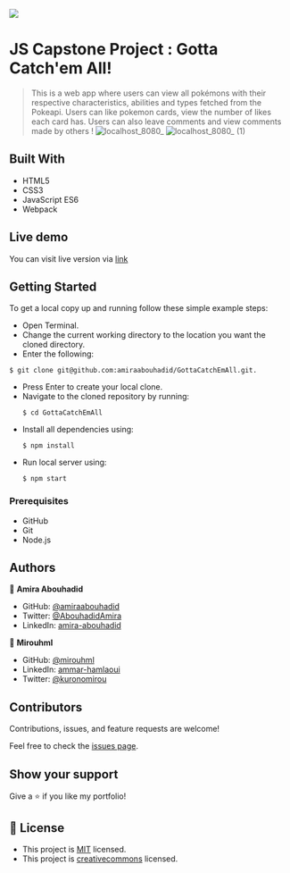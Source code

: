 ![](https://img.shields.io/badge/Microverse-blueviolet)

# JS Capstone Project : Gotta Catch'em All!

>This is a web app where users can view all pokémons with their respective characteristics, abilities and types fetched from the Pokeapi. Users can like pokemon cards, view the number of likes each card has. Users can also leave comments and view comments made by others !
![localhost_8080_](https://user-images.githubusercontent.com/56790126/157423580-e32ec19b-9852-468a-a4f6-6d924749e8a1.png)
![localhost_8080_ (1)](https://user-images.githubusercontent.com/56790126/157423585-549ca270-5c59-442f-86c2-f6408cf4c95d.png)


## Built With

- HTML5
- CSS3
- JavaScript ES6
- Webpack

## Live demo

You can visit live version via [link](https://amiraabouhadid.github.io/GottaCatchEmAll/)

## Getting Started

To get a local copy up and running follow these simple example steps:
- Open Terminal.
- Change the current working directory to the location you want the cloned directory.
- Enter the following:
```
$ git clone git@github.com:amiraabouhadid/GottaCatchEmAll.git.
```
- Press Enter to create your local clone.
- Navigate to the cloned repository by running:
    ```
    $ cd GottaCatchEmAll
    ```
- Install all dependencies using:
    ``` 
    $ npm install
    ```
- Run local server using:
    ``` 
    $ npm start
    ```

### Prerequisites
- GitHub
- Git
- Node.js


## Authors

👤 **Amira Abouhadid**

- GitHub: [@amiraabouhadid](https://github.com/amiraabouhadid)
- Twitter: [@AbouhadidAmira](https://twitter.com/AbouhadidAmira)
- LinkedIn: [amira-abouhadid](https://www.linkedin.com/in/amira-abouhadid/)

👤 **Mirouhml**

- GitHub: [@mirouhml](https://github.com/mirouhml)
- LinkedIn: [ammar-hamlaoui](https://www.linkedin.com/in/ammar-hamlaoui-514909189/)
- Twitter: [@kuronomirou](https://twitter.com/kuronomirou)

## Contributors

Contributions, issues, and feature requests are welcome!

Feel free to check the [issues page](https://github.com/amiraabouhadid/GottaCatchEmAll/issues).

## Show your support

Give a ⭐️ if you like my portfolio!

## 📝 License

- This project is [MIT](./LICENSE) licensed.
- This project is [creativecommons](https://creativecommons.org/licenses/by-nc/4.0/) licensed.
